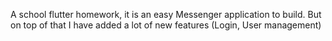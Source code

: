 A school flutter homework, it is an easy Messenger application to build.
But on top of that I have added a lot of new features (Login, User management)


